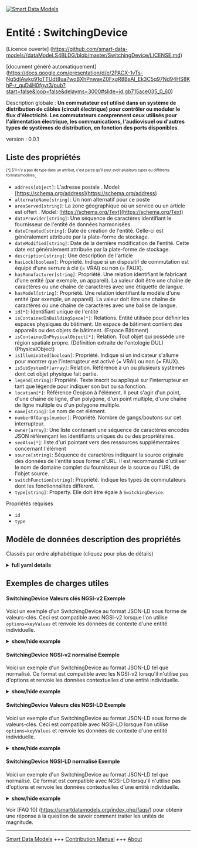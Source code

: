 <!-- 10-Header -->  
[![Smart Data Models](https://smartdatamodels.org/wp-content/uploads/2022/01/SmartDataModels_logo.png "Logo")](https://smartdatamodels.org)  
Entité : SwitchingDevice  
========================<!-- /10-Header -->  
<!-- 15-License -->  
[Licence ouverte] (https://github.com/smart-data-models//dataModel.S4BLDG/blob/master/SwitchingDevice/LICENSE.md)  
[document généré automatiquement] (https://docs.google.com/presentation/d/e/2PACX-1vTs-Ng5dIAwkg91oTTUdt8ua7woBXhPnwavZ0FxgR8BsAI_Ek3C5q97Nd94HS8KhP-r_quD4H0fgyt3/pub?start=false&loop=false&delayms=3000#slide=id.gb715ace035_0_60)  
<!-- /15-License -->  
<!-- 20-Description -->  
Description globale : **Un commutateur est utilisé dans un système de distribution de câbles (circuit électrique) pour contrôler ou moduler le flux d'électricité.  Les commutateurs comprennent ceux utilisés pour l'alimentation électrique, les communications, l'audiovisuel ou d'autres types de systèmes de distribution, en fonction des ports disponibles**.  
version : 0.0.1  
<!-- /20-Description -->  
<!-- 30-PropertiesList -->  

## Liste des propriétés  

<sup><sub>[*] S'il n'y a pas de type dans un attribut, c'est parce qu'il peut avoir plusieurs types ou différents formats/modèles</sub></sup>.  
- `address[object]`: L'adresse postale  . Model: [https://schema.org/address](https://schema.org/address)- `alternateName[string]`: Un nom alternatif pour ce poste  - `areaServed[string]`: La zone géographique où un service ou un article est offert  . Model: [https://schema.org/Text](https://schema.org/Text)- `dataProvider[string]`: Une séquence de caractères identifiant le fournisseur de l'entité de données harmonisées.  - `dateCreated[string]`: Date de création de l'entité. Celle-ci est généralement attribuée par la plate-forme de stockage.  - `dateModified[string]`: Date de la dernière modification de l'entité. Cette date est généralement attribuée par la plate-forme de stockage.  - `description[string]`: Une description de l'article  - `hasLock[boolean]`: Propriété. Indique si un dispositif de commutation est équipé d'une serrure à clé (= VRAI) ou non (= FAUX).  - `hasManufacturer[string]`: Propriété. Une relation identifiant le fabricant d'une entité (par exemple, un appareil). La valeur doit être une chaîne de caractères ou une chaîne de caractères avec une étiquette de langue.  - `hasModel[string]`: Propriété. Une relation identifiant le modèle d'une entité (par exemple, un appareil). La valeur doit être une chaîne de caractères ou une chaîne de caractères avec une balise de langue.  - `id[*]`: Identifiant unique de l'entité  - `isContainedInBuildingSpace[*]`: Relations. Entité utilisée pour définir les espaces physiques du bâtiment. Un espace de bâtiment contient des appareils ou des objets de bâtiment. (Espace Bâtiment)  - `isContainedInPhysicalObject[*]`: Relation. Tout objet qui possède une région spatiale propre.  (Définition extraite de l'ontologie DUL) (PhysicalObject)  - `isIlluminated[boolean]`: Propriété. Indique si un indicateur s'allume pour montrer que l'interrupteur est activé (= VRAI) ou non (= FAUX).  - `isSubSystemOf[array]`: Relation. Référence à un ou plusieurs systèmes dont cet objet physique fait partie.  - `legend[string]`: Propriété. Texte inscrit ou appliqué sur l'interrupteur en tant que légende pour indiquer son but ou sa fonction.  - `location[*]`: Référence Geojson à l'élément. Il peut s'agir d'un point, d'une chaîne de ligne, d'un polygone, d'un point multiple, d'une chaîne de ligne multiple ou d'un polygone multiple.  - `name[string]`: Le nom de cet élément.  - `numberOfGangs[number]`: Propriété. Nombre de gangs/boutons sur cet interrupteur.  - `owner[array]`: Une liste contenant une séquence de caractères encodés JSON référençant les identifiants uniques du ou des propriétaires.  - `seeAlso[*]`: liste d'uri pointant vers des ressources supplémentaires concernant l'élément  - `source[string]`: Séquence de caractères indiquant la source originale des données de l'entité sous forme d'URL. Il est recommandé d'utiliser le nom de domaine complet du fournisseur de la source ou l'URL de l'objet source.  - `switchFunction[string]`: Propriété. Indique les types de commutateurs dont les fonctionnalités diffèrent.  - `type[string]`: Property. Elle doit être égale à `SwitchingDevice`.  <!-- /30-PropertiesList -->  
<!-- 35-RequiredProperties -->  
Propriétés requises  
- `id`  - `type`  <!-- /35-RequiredProperties -->  
<!-- 40-RequiredProperties -->  
<!-- /40-RequiredProperties -->  
<!-- 50-DataModelHeader -->  
## Modèle de données description des propriétés  
Classés par ordre alphabétique (cliquez pour plus de détails)  
<!-- /50-DataModelHeader -->  
<!-- 60-ModelYaml -->  
<details><summary><strong>full yaml details</strong></summary>    
```yaml  
SwitchingDevice:    
  description: 'A switch is used in a cable distribution system (electrical circuit) to control or modulate the flow of electricity.  Switches include those used for electrical power, communications, audio-visual, or other distribution system types as determined by the available ports.'    
  properties:    
    address:    
      description: The mailing address    
      properties:    
        addressCountry:    
          description: 'Property. The country. For example, Spain. Model:''https://schema.org/addressCountry'''    
          type: string    
        addressLocality:    
          description: 'Property. The locality in which the street address is, and which is in the region. Model:''https://schema.org/addressLocality'''    
          type: string    
        addressRegion:    
          description: 'Property. The region in which the locality is, and which is in the country. Model:''https://schema.org/addressRegion'''    
          type: string    
        district:    
          description: 'A district is a type of administrative division that, in some countries, is managed by the local government.'    
          type: string    
        postOfficeBoxNumber:    
          description: 'Property. The post office box number for PO box addresses. For example, 03578. Model:''https://schema.org/postOfficeBoxNumber'''    
          type: string    
        postalCode:    
          description: 'Property. The postal code. For example, 24004. Model:''https://schema.org/https://schema.org/postalCode'''    
          type: string    
        streetAddress:    
          description: 'Property. The street address. Model:''https://schema.org/streetAddress'''    
          type: string    
        streetNr:    
          description: Number identifying a specific property on a public street.    
          type: string    
      type: object    
      x-ngsi:    
        model: https://schema.org/address    
        type: Property    
    alternateName:    
      description: An alternative name for this item    
      type: string    
      x-ngsi:    
        type: Property    
    areaServed:    
      description: The geographic area where a service or offered item is provided    
      type: string    
      x-ngsi:    
        model: https://schema.org/Text    
        type: Property    
    dataProvider:    
      description: A sequence of characters identifying the provider of the harmonised data entity.    
      type: string    
      x-ngsi:    
        type: Property    
    dateCreated:    
      description: Entity creation timestamp. This will usually be allocated by the storage platform.    
      format: date-time    
      type: string    
      x-ngsi:    
        type: Property    
    dateModified:    
      description: Timestamp of the last modification of the entity. This will usually be allocated by the storage platform.    
      format: date-time    
      type: string    
      x-ngsi:    
        type: Property    
    description:    
      description: A description of this item    
      type: string    
      x-ngsi:    
        type: Property    
    hasLock:    
      description: Property. Indication of whether a switching device has a key operated lock (=TRUE) or not (= FALSE).    
      type: boolean    
      x-ngsi:    
        type: Property    
    hasManufacturer:    
      description: 'Property. A relationship identifying the manufacturer of an entity (e.g., device). The value is expected to be a string or a string with language tag.'    
      type: string    
      x-ngsi:    
        type: Property    
    hasModel:    
      description: 'Property. A relationship identifying the model of an entity (e.g., device). The value is expected to be a string or a string with language tag.'    
      type: string    
      x-ngsi:    
        type: Property    
    id:    
      anyOf: &switchingdevice_-_properties_-_iscontainedinbuildingspace_-_anyof    
        - description: Property. Identifier format of any NGSI entity    
          maxLength: 256    
          minLength: 1    
          pattern: ^[\w\-\.\{\}\$\+\*\[\]`|~^@!,:\\]+$    
          type: string    
        - description: Property. Identifier format of any NGSI entity    
          format: uri    
          type: string    
      description: Unique identifier of the entity    
      x-ngsi:    
        type: Property    
    isContainedInBuildingSpace:    
      anyOf: *switchingdevice_-_properties_-_iscontainedinbuildingspace_-_anyof    
      description: Relationship. An entity used to define the physical spaces of the building. A building space contains devices or building objects. (BuildingSpace)    
      x-ngsi:    
        type: Property    
    isContainedInPhysicalObject:    
      anyOf: *switchingdevice_-_properties_-_iscontainedinbuildingspace_-_anyof    
      description: Relationship. Any Object that has a proper space region.  (Definition extracted from DUL ontology) (PhysicalObject)    
      x-ngsi:    
        type: Property    
    isIlluminated:    
      description: Property. An indication of whether there is an illuminated indicator to show that the switch is on (=TRUE) or not (= FALSE).    
      type: boolean    
      x-ngsi:    
        type: Property    
    isSubSystemOf:    
      description: Relationship. A reference to a system(s) that this Physical Object is part of.    
      items:    
        anyOf: *switchingdevice_-_properties_-_iscontainedinbuildingspace_-_anyof    
        description: Property. Unique identifier of the entity    
      type: array    
      x-ngsi:    
        type: Relationship    
    legend:    
      description: Property. A text inscribed or applied to the switch as a legend to indicate purpose or function.    
      type: string    
      x-ngsi:    
        type: Property    
    location:    
      description: 'Geojson reference to the item. It can be Point, LineString, Polygon, MultiPoint, MultiLineString or MultiPolygon'    
      oneOf:    
        - description: GeoProperty. Geojson reference to the item. Point    
          properties:    
            bbox:    
              items:    
                type: number    
              minItems: 4    
              type: array    
            coordinates:    
              items:    
                type: number    
              minItems: 2    
              type: array    
            type:    
              enum:    
                - Point    
              type: string    
          required:    
            - type    
            - coordinates    
          title: GeoJSON Point    
          type: object    
        - description: GeoProperty. Geojson reference to the item. LineString    
          properties:    
            bbox:    
              items:    
                type: number    
              minItems: 4    
              type: array    
            coordinates:    
              items:    
                items:    
                  type: number    
                minItems: 2    
                type: array    
              minItems: 2    
              type: array    
            type:    
              enum:    
                - LineString    
              type: string    
          required:    
            - type    
            - coordinates    
          title: GeoJSON LineString    
          type: object    
        - description: GeoProperty. Geojson reference to the item. Polygon    
          properties:    
            bbox:    
              items:    
                type: number    
              minItems: 4    
              type: array    
            coordinates:    
              items:    
                items:    
                  items:    
                    type: number    
                  minItems: 2    
                  type: array    
                minItems: 4    
                type: array    
              type: array    
            type:    
              enum:    
                - Polygon    
              type: string    
          required:    
            - type    
            - coordinates    
          title: GeoJSON Polygon    
          type: object    
        - description: GeoProperty. Geojson reference to the item. MultiPoint    
          properties:    
            bbox:    
              items:    
                type: number    
              minItems: 4    
              type: array    
            coordinates:    
              items:    
                items:    
                  type: number    
                minItems: 2    
                type: array    
              type: array    
            type:    
              enum:    
                - MultiPoint    
              type: string    
          required:    
            - type    
            - coordinates    
          title: GeoJSON MultiPoint    
          type: object    
        - description: GeoProperty. Geojson reference to the item. MultiLineString    
          properties:    
            bbox:    
              items:    
                type: number    
              minItems: 4    
              type: array    
            coordinates:    
              items:    
                items:    
                  items:    
                    type: number    
                  minItems: 2    
                  type: array    
                minItems: 2    
                type: array    
              type: array    
            type:    
              enum:    
                - MultiLineString    
              type: string    
          required:    
            - type    
            - coordinates    
          title: GeoJSON MultiLineString    
          type: object    
        - description: GeoProperty. Geojson reference to the item. MultiLineString    
          properties:    
            bbox:    
              items:    
                type: number    
              minItems: 4    
              type: array    
            coordinates:    
              items:    
                items:    
                  items:    
                    items:    
                      type: number    
                    minItems: 2    
                    type: array    
                  minItems: 4    
                  type: array    
                type: array    
              type: array    
            type:    
              enum:    
                - MultiPolygon    
              type: string    
          required:    
            - type    
            - coordinates    
          title: GeoJSON MultiPolygon    
          type: object    
      x-ngsi:    
        type: GeoProperty    
    name:    
      description: The name of this item.    
      type: string    
      x-ngsi:    
        type: Property    
    numberOfGangs:    
      description: Property. Number of gangs/buttons on this switch.    
      type: number    
      x-ngsi:    
        type: Property    
    owner:    
      description: A List containing a JSON encoded sequence of characters referencing the unique Ids of the owner(s)    
      items:    
        anyOf: *switchingdevice_-_properties_-_iscontainedinbuildingspace_-_anyof    
        description: Property. Unique identifier of the entity    
      type: array    
      x-ngsi:    
        type: Property    
    seeAlso:    
      description: list of uri pointing to additional resources about the item    
      oneOf:    
        - items:    
            format: uri    
            type: string    
          minItems: 1    
          type: array    
        - format: uri    
          type: string    
      x-ngsi:    
        type: Property    
    source:    
      description: 'A sequence of characters giving the original source of the entity data as a URL. Recommended to be the fully qualified domain name of the source provider, or the URL to the source object.'    
      type: string    
      x-ngsi:    
        type: Property    
    switchFunction:    
      description: Property. Indicates types of switches which differs in functionality.    
      type: string    
      x-ngsi:    
        type: Property    
    type:    
      description: Property. It must be equal to `SwitchingDevice`.    
      enum:    
        - SwitchingDevice    
      type: string    
      x-ngsi:    
        type: Property    
  required:    
    - id    
    - type    
  type: object    
  x-derived-from: "https://saref.etsi.org/saref4bldg/v1.1.2/#s4bldg:SwitchingDevice"    
  x-disclaimer: 'Redistribution and use in source and binary forms, with or without modification, are permitted  provided that the license conditions are met. Copyleft (c) 2022 Contributors to Smart Data Models Program'    
  x-license-url: https://github.com/smart-data-models/dataModel.S4BLDG/blob/master/SwitchingDevice/LICENSE.md    
  x-model-schema: https://smart-data-models.github.com/dataModel.SAREF4BLDG/SwitchingDevice/schema.json    
  x-model-tags: SAREF SwitchingDevice    
  x-version: 0.0.1    
```  
</details>    
<!-- /60-ModelYaml -->  
<!-- 70-MiddleNotes -->  
<!-- /70-MiddleNotes -->  
<!-- 80-Examples -->  
## Exemples de charges utiles  
#### SwitchingDevice Valeurs clés NGSI-v2 Exemple  
Voici un exemple d'un SwitchingDevice au format JSON-LD sous forme de valeurs-clés. Ceci est compatible avec NGSI-v2 lorsque l'on utilise `options=keyValues` et renvoie les données de contexte d'une entité individuelle.  
<details><summary><strong>show/hide example</strong></summary>    
```json  
{  
  "id": "urn:ngsi-ld:SwitchingDevice:d8e17d30-bfcb-4ad1-9818-243476f0ff19",  
  "type": "SwitchingDevice",  
  "hasLock": false,  
  "isIlluminated": false,  
  "legend": "scalable",  
  "numberOfGangs": 0.544077071366429,  
  "switchFunction": "Buckinghamshire",  
  "isContainedInBuildingSpace": "urn:ngsi-ld:BuildingSpace:c7530605-2247-4bde-ae54-4a47f12ef77e",  
  "isContainedInPhysicalObject": "urn:ngsi-ld:PhysicalObject:b3524873-2c7c-4957-b565-c6960afb249f",  
  "isSubSystemOf": [  
    "urn:ngsi-ld:System:d464a297-36d2-48a5-b3de-b2ed2acbe8a5",  
    "urn:ngsi-ld:System:a503eea6-3293-4436-bda0-547c41cbfa32",  
    "urn:ngsi-ld:System:74c732c2-46a0-491d-8f69-d716f2fb2290"  
  ],  
  "hasManufacturer": "SwitchingDevice Company Inc.",  
  "hasModel": "SwitchingDevice 0.1.2",  
  "dateCreated": "2023-01-26T11:11:18Z",  
  "dateModified": "2023-01-26T13:36:28Z",  
  "source": "Import",  
  "name": "SwitchingDevice",  
  "alternateName": "SwitchingDevice type 2",  
  "description": "SwitchingDevice of limited SwitchingDevice types",  
  "dataProvider": "IFC file"  
}  
```  
</details>  
#### SwitchingDevice NGSI-v2 normalisé Exemple  
Voici un exemple d'un SwitchingDevice au format JSON-LD tel que normalisé. Ce format est compatible avec les NGSI-v2 lorsqu'il n'utilise pas d'options et renvoie les données contextuelles d'une entité individuelle.  
<details><summary><strong>show/hide example</strong></summary>    
```json  
{  
  "id": "urn:ngsi-ld:SwitchingDevice:70a299ac-a0dc-41dd-8435-1bf5894318b7",  
  "type": "SwitchingDevice",  
  "hasLock": {  
    "type": "Boolean",  
    "value": false  
  },  
  "isIlluminated": {  
    "type": "Boolean",  
    "value": false  
  },  
  "legend": {  
    "type": "Text",  
    "value": "azure"  
  },  
  "numberOfGangs": {  
    "type": "Float",  
    "value": 0.7570991778458094  
  },  
  "switchFunction": {  
    "type": "Text",  
    "value": "Pennsylvania"  
  },  
  "isContainedInBuildingSpace": {  
    "type": "URL",  
    "value": "urn:ngsi-ld:BuildingSpace:fd192f21-f024-44c0-a65e-f4c6496b90db"  
  },  
  "isContainedInPhysicalObject": {  
    "type": "URL",  
    "value": "urn:ngsi-ld:PhysicalObject:12cc4e62-5aae-40e4-8ec3-cf7d03428278"  
  },  
  "isSubSystemOf": {  
    "type": "array",  
    "value": [  
      {  
        "type": "URL",  
        "value": "urn:ngsi-ld:System:39fdf781-f35a-4371-a82b-12e07350d2f9"  
      },  
      {  
        "type": "URL",  
        "value": "urn:ngsi-ld:System:637cc212-2eeb-4b81-abb9-5a9004e2c306"  
      },  
      {  
        "type": "URL",  
        "value": "urn:ngsi-ld:System:f2b36833-fcb4-42c0-9f65-dbecee562bfc"  
      }  
    ]  
  },  
  "hasManufacturer": {  
    "type": "Text",  
    "value": "SwitchingDevice Company Inc."  
  },  
  "hasModel": {  
    "type": "Text",  
    "value": "SwitchingDevice 0.1.2"  
  },  
  "dateCreated": {  
    "type": "DateTime",  
    "value": "2023-01-25T14:36:12.8047906+01:00"  
  },  
  "dateModified": {  
    "type": "DateTime",  
    "value": "2023-01-26T14:13:46.8572673+01:00"  
  },  
  "source": {  
    "type": "Text",  
    "value": "Import"  
  },  
  "name": {  
    "type": "Text",  
    "value": "SwitchingDevice"  
  },  
  "alternateName": {  
    "type": "Text",  
    "value": "SwitchingDevice type 2"  
  },  
  "description": {  
    "type": "Text",  
    "value": "SwitchingDevice of limited SwitchingDevice types"  
  },  
  "dataProvider": {  
    "type": "Text",  
    "value": "IFC file"  
  }  
}  
```  
</details>  
#### SwitchingDevice Valeurs clés NGSI-LD Exemple  
Voici un exemple d'un SwitchingDevice au format JSON-LD sous forme de valeurs-clés. Ceci est compatible avec NGSI-LD lorsque l'on utilise `options=keyValues` et renvoie les données de contexte d'une entité individuelle.  
<details><summary><strong>show/hide example</strong></summary>    
```json  
{  
  "id": "urn:ngsi-ld:SwitchingDevice:00b594ac-3494-4b6f-8a5b-c4882d204cae",  
  "type": "SwitchingDevice",  
  "hasLock": true,  
  "isIlluminated": false,  
  "legend": "collaborative",  
  "numberOfGangs": 0.541629847213168,  
  "switchFunction": "Bermudian Dollar customarily known as Bermuda Dollar",  
  "isContainedInBuildingSpace": "urn:ngsi-ld:BuildingSpace:1bd1de21-886b-4ddb-9330-64c8e5a08f50",  
  "isContainedInPhysicalObject": "urn:ngsi-ld:PhysicalObject:1caf12ed-a715-4d64-bec7-a325e6d6b0dd",  
  "isSubSystemOf": [  
    "urn:ngsi-ld:System:9d61eceb-dc6f-4bfd-8068-218f5999f951",  
    "urn:ngsi-ld:System:0e6df523-0bcf-4433-b7ea-edc645e46410",  
    "urn:ngsi-ld:System:749d7847-f7f9-42a7-b3aa-8be01f7f2892"  
  ],  
  "hasManufacturer": "SwitchingDevice Company Inc.",  
  "hasModel": "SwitchingDevice 0.1.2",  
  "dateCreated": "2023-01-25T22:22:20Z",  
  "dateModified": "2023-01-26T04:25:27Z",  
  "source": "Import",  
  "name": "SwitchingDevice",  
  "alternateName": "SwitchingDevice type 2",  
  "description": "SwitchingDevice of limited SwitchingDevice types",  
  "dataProvider": "IFC file",  
  "@context": [  
    "https://raw.githubusercontent.com/smart-data-models/dataModel.S4BLDG/master/context.jsonld",  
    "https://uri.etsi.org/ngsi-ld/v1/ngsi-ld-core-context.jsonld"  
  ]  
}  
```  
</details>  
#### SwitchingDevice NGSI-LD normalisé Exemple  
Voici un exemple d'un SwitchingDevice au format JSON-LD tel que normalisé. Ce format est compatible avec NGSI-LD lorsqu'il n'utilise pas d'options et renvoie les données contextuelles d'une entité individuelle.  
<details><summary><strong>show/hide example</strong></summary>    
```json  
{  
  "id": "urn:ngsi-ld:SwitchingDevice:89173dc8-f726-4b8f-81dc-37dcc5d475f0",  
  "type": "SwitchingDevice",  
  "hasLock": {  
    "type": "Property",  
    "value": false  
  },  
  "isIlluminated": {  
    "type": "Property",  
    "value": false  
  },  
  "legend": {  
    "type": "Property",  
    "value": "back up"  
  },  
  "numberOfGangs": {  
    "type": "Property",  
    "value": 0.5828729445432342  
  },  
  "switchFunction": {  
    "type": "Property",  
    "value": "West Virginia"  
  },  
  "isContainedInBuildingSpace": {  
    "type": "Relationship",  
    "object": "urn:ngsi-ld:BuildingSpace:beccbf7b-2aa0-4dc1-adf3-42054cc2e91e"  
  },  
  "isContainedInPhysicalObject": {  
    "type": "Relationship",  
    "object": "urn:ngsi-ld:PhysicalObject:61dd8c81-0312-45b3-9124-b583cb813cdf"  
  },  
  "isSubSystemOf": [  
    {  
      "type": "Relationship",  
      "object": "urn:ngsi-ld:System:11496c39-7ff1-49ea-8a5c-5bc46ecd6d51"  
    },  
    {  
      "type": "Relationship",  
      "object": "urn:ngsi-ld:System:93fc5f6f-03b4-4f6c-a339-8cb30d5a504d"  
    },  
    {  
      "type": "Relationship",  
      "object": "urn:ngsi-ld:System:3ca1ea38-b73c-4731-aaa1-0c050dac66a9"  
    }  
  ],  
  "hasManufacturer": {  
    "type": "Property",  
    "value": "SwitchingDevice Company Inc."  
  },  
  "hasModel": {  
    "type": "Property",  
    "value": "SwitchingDevice 0.1.2"  
  },  
  "dateCreated": {  
    "type": "Property",  
    "value": "2023-01-26T01:16:50Z"  
  },  
  "dateModified": {  
    "type": "Property",  
    "value": "2023-01-26T03:54:22Z"  
  },  
  "source": {  
    "type": "Property",  
    "value": "Import"  
  },  
  "name": {  
    "type": "Property",  
    "value": "SwitchingDevice"  
  },  
  "alternateName": {  
    "type": "Property",  
    "value": "SwitchingDevice type 2"  
  },  
  "description": {  
    "type": "Property",  
    "value": "SwitchingDevice of limited SwitchingDevice types"  
  },  
  "dataProvider": {  
    "type": "Property",  
    "value": "IFC file"  
  },  
  "@context": [  
    "https://raw.githubusercontent.com/smart-data-models/dataModel.S4BLDG/master/context.jsonld",  
    "https://uri.etsi.org/ngsi-ld/v1/ngsi-ld-core-context.jsonld"  
  ]  
}  
```  
</details><!-- /80-Examples -->  
<!-- 90-FooterNotes -->  
<!-- /90-FooterNotes -->  
<!-- 95-Units -->  
Voir [FAQ 10] (https://smartdatamodels.org/index.php/faqs/) pour obtenir une réponse à la question de savoir comment traiter les unités de magnitude.  
<!-- /95-Units -->  
<!-- 97-LastFooter -->  
---  
[Smart Data Models](https://smartdatamodels.org) +++ [Contribution Manual](https://bit.ly/contribution_manual) +++ [About](https://bit.ly/Introduction_SDM)<!-- /97-LastFooter -->  
